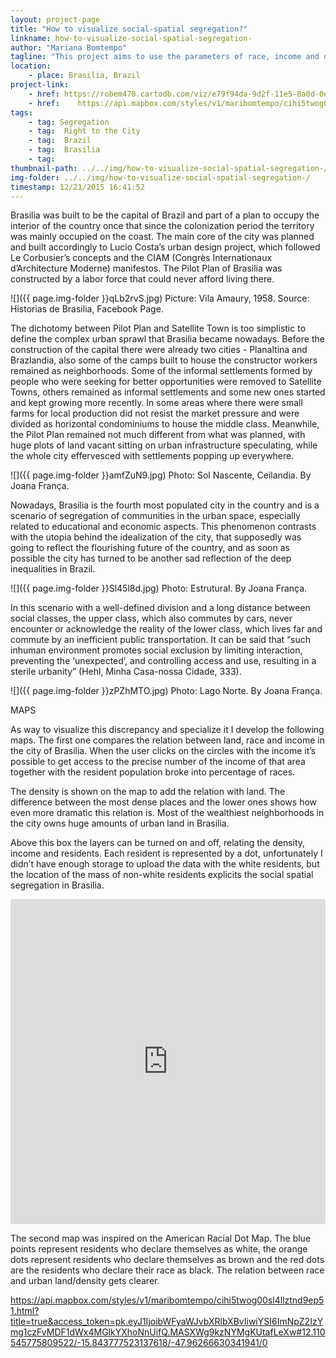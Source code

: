 ```yaml
---
layout: project-page
title: "How to visualize social-spatial segregation?"
linkname: how-to-visualize-social-spatial-segregation-
author: "Mariana Bomtempo"
tagline: "This project aims to use the parameters of race, income and density of Brasilia to highlight the discrepancies placed in the city"
location:
    - place: Brasilia, Brazil
project-link:
    - href: https://robem470.cartodb.com/viz/e79f94da-9d2f-11e5-8a0d-0e787de82d45/map
    - href:    https://api.mapbox.com/styles/v1/maribomtempo/cihi5twog00sl4llztnd9ep51.html?title=true&access_token=pk.eyJ1IjoibWFyaWJvbXRlbXBvIiwiYSI6ImNpZ2IzYmg1czFvMDF1dWx4MGlkYXhoNnUifQ.MASXWg9kzNYMgKUtafLeXw#12.11/-15.8771/-47.9649
tags:
    - tag: Segregation
    - tag:  Right to the City
    - tag:  Brazil
    - tag:  Brasilia
    - tag:  
thumbnail-path: ../../img/how-to-visualize-social-spatial-segregation-/cmEGswq.jpg
img-folder: ../../img/how-to-visualize-social-spatial-segregation-/
timestamp: 12/21/2015 16:41:52
---
```

Brasilia was built to be the capital of Brazil and part of a plan to occupy the interior of the country once that since the colonization period the territory was mainly occupied on the coast. The main core of the city was planned and built accordingly to Lucio Costa’s urban design project, which followed Le Corbusier’s concepts and the CIAM (Congrès Internationaux d’Architecture Moderne) manifestos. The Pilot Plan of Brasilia was constructed by a labor force that could never afford living there. 


![]({{ page.img-folder }}qLb2rvS.jpg)
Picture: Vila Amaury, 1958. Source: Historias de Brasilia, Facebook Page.


The dichotomy between Pilot Plan and Satellite Town is too simplistic to define the complex urban sprawl that Brasilia became nowadays. Before the construction of the capital there were already two cities - Planaltina and Brazlandia, also some of the camps built to house the constructor workers remained as neighborhoods. Some of the informal settlements formed by people who were seeking for better opportunities were removed to Satellite Towns, others remained as informal settlements and some new ones started and kept growing more recently. In some areas where there were small farms for local production did not resist the market pressure and were divided as horizontal condominiums to house the middle class. Meanwhile, the Pilot Plan remained not much different from what was planned, with huge plots of land vacant sitting on urban infrastructure speculating, while the whole city effervesced with settlements popping up everywhere.

![]({{ page.img-folder }}amfZuN9.jpg)
Photo: Sol Nascente, Ceilandia. By Joana França.

Nowadays, Brasilia is the fourth most populated city in the country and is a scenario of segregation of communities in the urban space, especially related to educational and economic aspects. This phenomenon contrasts with the utopia behind the idealization of the city, that supposedly was going to  reflect the flourishing future of the country, and as soon as possible the city has turned to be another sad reflection of the deep inequalities in Brazil. 

![]({{ page.img-folder }}Sl45l8d.jpg)
Photo: Estrutural. By Joana França.

In this scenario with a well-defined division and a long distance between social classes, the upper class, which also commutes by cars, never encounter or acknowledge the reality of the lower class, which lives far and commute by an inefficient public transportation. It can be said that “such inhuman environment promotes social exclusion by limiting interaction, preventing the ‘unexpected’, and controlling access and use, resulting in a sterile urbanity” (Hehl, Minha Casa-nossa Cidade, 333).

![]({{ page.img-folder }}zPZhMTO.jpg)
Photo: Lago Norte. By Joana França.

MAPS

As way to visualize this discrepancy and specialize it I develop the following maps. The first one compares the relation between land, race and income in the city of Brasilia. When the user clicks on the circles with the income it’s possible to get access to the precise number of the income of that area together with the resident population broke into percentage of races.

The density is shown on the map to add the relation with land. The difference between the most dense places and the lower ones shows how even more dramatic this relation is. Most of the wealthiest neighborhoods in the city owns huge amounts of urban land in Brasilia.

Above this box the layers can be turned on and off, relating the density, income and residents. Each resident is represented by a dot, unfortunately I didn’t have enough storage to upload the data with the white residents, but the location of the mass of non-white residents explicits the social spatial segregation in Brasilia.

<iframe width="100%" height="520" frameborder="0" src="https://robem470.cartodb.com/viz/e79f94da-9d2f-11e5-8a0d-0e787de82d45/embed_map" allowfullscreen webkitallowfullscreen mozallowfullscreen oallowfullscreen msallowfullscreen></iframe>


The second map was inspired on the American Racial Dot Map. The blue points represent residents who declare themselves as white, the orange dots represent residents who declare themselves as brown and the red dots are the residents who declare their race as black. The relation between race and urban land/density gets clearer.

https://api.mapbox.com/styles/v1/maribomtempo/cihi5twog00sl4llztnd9ep51.html?title=true&access_token=pk.eyJ1IjoibWFyaWJvbXRlbXBvIiwiYSI6ImNpZ2IzYmg1czFvMDF1dWx4MGlkYXhoNnUifQ.MASXWg9kzNYMgKUtafLeXw#12.110545775809522/-15.843777523137618/-47.96266630341941/0